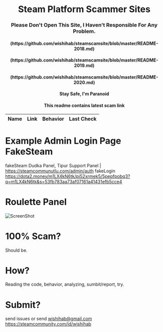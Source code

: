 <h1 align="center">Steam Platform Scammer Sites</h1>
<h3 align="center">Please Don't Open This Site, I Haven't Responsible For Any Problem.</h1>
<h4 align="center">(https://github.com/wishihab/steamscamsite/blob/master/README-2018.md)</h1>
<h4 align="center">(https://github.com/wishihab/steamscamsite/blob/master/README-2019.md)</h1>
<h4 align="center">(https://github.com/wishihab/steamscamsite/blob/master/README-2020.md)</h1>
<h4 align="center">Stay Safe, I'm Paranoid</h1>
<h4 align="center">This readme contains latest scam link</h1>


| Name | Link | Behavior | Last Check |
| ------------------ | ------------------------- | ------------------------- | ---------- |




# Example Admin Login Page FakeSteam
fakeSteam Dudka Panel, Tipur Support Panel | https://steamcommunutlu.com/admin/auth
fakeLogin https://dota2.money/m1LX4kN6tk/pj52xrmek5/5pepfpobq3?q=m1LX4kN6tk&s=53fb783aa73af07161a41431efb5cce4

# Roulette Panel
![ScreenShot](https://github.com/wishihab/steamscamsite/blob/master/Roulette_ru.png)

# 100% Scam?
Should be. 

# How?
Reading the code, behavior, analyzing, sumbit/report, try.

# Submit?
send issues or send wishihab@gmail.com https://steamcommunity.com/id/wishihab
